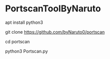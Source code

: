 # PortscanToolByNaruto

apt install python3

git clone https://github.com/byNaruto0/portscan

cd portscan

python3 Portscan.py
